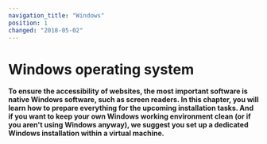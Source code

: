```yaml
---
navigation_title: "Windows"
position: 1
changed: "2018-05-02"
---
```


# Windows operating system

**To ensure the accessibility of websites, the most important software is native Windows software, such as screen readers. In this chapter, you will learn how to prepare everything for the upcoming installation tasks. And if you want to keep your own Windows working environment clean (or if you aren't using Windows anyway), we suggest you set up a dedicated Windows installation within a virtual machine.**
